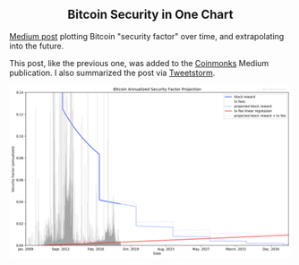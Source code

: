 <center> <h2>Bitcoin Security in One Chart</h2> </center>

[Medium post](https://medium.com/coinmonks/bitcoin-security-in-one-chart-694ee3ed8c2d) plotting Bitcoin "security factor" over time, and extrapolating into the future.

This post, like the previous one, was added to the [Coinmonks](https://medium.com/coinmonks) Medium publication. 
I also summarized the post via [Tweetstorm](https://twitter.com/jordanmmck/status/1042074859977592833).

<img src="/public/images/security_factor.png" alt="security factor chart"/>
